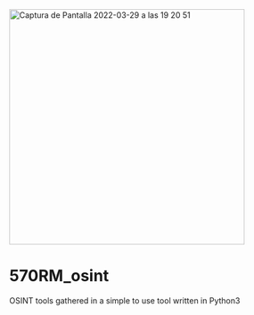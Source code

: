 <img width="422" alt="Captura de Pantalla 2022-03-29 a las 19 20 51" src="https://user-images.githubusercontent.com/58988471/160670502-37320eb5-4bdc-4d84-a9ea-d6cf4deda3b1.png">


# 570RM_osint
OSINT tools gathered in a simple to use tool written in Python3
